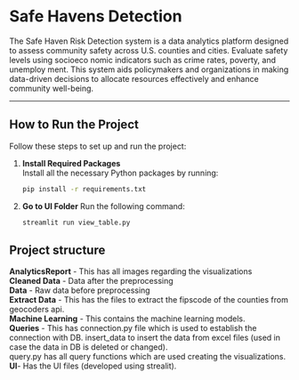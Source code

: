 # Safe Havens Detection

 The Safe Haven Risk Detection system is a data analytics
 platform designed to assess community safety across U.S.
 counties and cities. Evaluate safety levels using socioeco
nomic indicators such as crime rates, poverty, and unemploy
ment. This system aids policymakers and organizations in
 making data-driven decisions to allocate resources effectively
 and enhance community well-being.

---

## How to Run the Project

Follow these steps to set up and run the project:

1. **Install Required Packages**  
   Install all the necessary Python packages by running:
   ```bash
   pip install -r requirements.txt

2. **Go to UI Folder**
   Run the following command:
   ```bash
   streamlit run view_table.py


## Project structure
**AnalyticsReport** - This has all images regarding the visualizations<br>
**Cleaned Data** - Data after the preprocessing<br>
**Data** - Raw data before preprocessing<br>
**Extract Data** - This has the files to extract the fipscode of the counties from geocoders api.<br>
**Machine Learning** - This contains the machine learning models.<br>
**Queries** - This has connection.py file which is used to establish the connection with DB. insert_data to insert the data from excel files (used in case the data in DB is deleted or changed).<br> query.py has all query functions which are used creating the visualizations.<br>
**UI**- Has the UI files (developed using strealit).<br>



 
